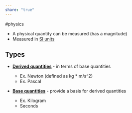 ```yaml
---
share: "true"
---
```

#physics

- A physical quantity can be measured (has a magnitude)
- Measured in [SI units](SI%20units.md)
## Types

- **[Derived quantities](Derived%20units.md)** - in terms of base quantities
	- Ex. Newton (defined as kg * m/s^2)
	- Ex. Pascal
	
- **[Base quantities](SI%20units.md)** - provide a basis for derived quantities
	- Ex. Kilogram
	- Seconds



